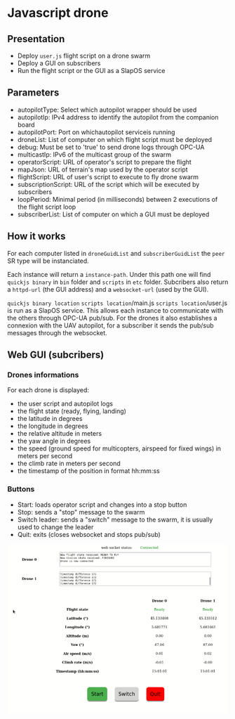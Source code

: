 # Javascript drone #


## Presentation ##

* Deploy `user.js` flight script on a drone swarm
* Deploy a GUI on subscribers
* Run the flight script or the GUI as a SlapOS service


## Parameters ##

* autopilotType: Select which autopilot wrapper should be used
* autopilotIp: IPv4 address to identify the autopilot from the companion board
* autopilotPort: Port on whichautopilot serviceis running
* droneList: List of computer on which flight script must be deployed
* debug: Must be set to 'true' to send drone logs through OPC-UA
* multicastIp: IPv6 of the multicast group of the swarm
* operatorScript: URL of operator's script to prepare the flight
* mapJson: URL of terrain's map used by the operator script
* flightScript: URL of user's script to execute to fly drone swarm
* subscriptionScript: URL of the script which will be executed by subscribers
* loopPeriod: Minimal period (in milliseconds) between 2 executions of the flight script loop
* subscriberList: List of computer on which a GUI must be deployed


## How it works ##

For each computer listed in `droneGuidList` and `subscriberGuidList` the `peer` SR type will be instanciated.

Each instance will return a `instance-path`. Under this path one will find `quickjs binary` in `bin` folder
and `scripts` in `etc` folder. Subcribers also return a `httpd-url` (the GUI address) and a `websocket-url` (used by the
GUI).

`quickjs binary location` `scripts location`/main.js `scripts location`/user.js is run as a SlapOS service. This allows
each instance to communicate with the others through OPC-UA pub/sub. For the drones it also establishes a connexion with
the UAV autopilot, for a subscriber it sends the pub/sub messages through the websocket.


## Web GUI (subcribers)


### Drones informations

For each drone is displayed:
* the user script and autopilot logs
* the flight state (ready, flying, landing)
* the latitude in degrees
* the longitude in degrees
* the relative altitude in meters
* the yaw angle in degrees
* the speed (ground speed for multicopters, airspeed for fixed wings) in meters per second
* the climb rate in meters per second
* the timestamp of the position in format hh:mm:ss


### Buttons

* Start: loads operator script and changes into a stop button
* Stop: sends a "stop" message to the swarm
* Switch leader: sends a "switch" message to the swarm, it is usually used to change the leader
* Quit: exits (closes websocket and stops pub/sub)


![GUI screenshot](images/js-drone_GUI_screenshot.png)
